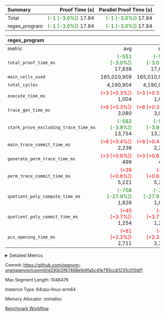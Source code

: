 | Summary | Proof Time (s) | Parallel Proof Time (s) |
|:---|---:|---:|
| Total | <span style='color: green'>(-1 [-3.0%])</span> 17.84 | <span style='color: green'>(-1 [-3.0%])</span> 17.84 |
| regex_program | <span style='color: green'>(-1 [-3.0%])</span> 17.84 | <span style='color: green'>(-1 [-3.0%])</span> 17.84 |


| regex_program |||||
|:---|---:|---:|---:|---:|
|metric|avg|sum|max|min|
| `total_proof_time_ms ` | <span style='color: green'>(-551 [-3.0%])</span> 17,838 | <span style='color: green'>(-551 [-3.0%])</span> 17,838 | <span style='color: green'>(-551 [-3.0%])</span> 17,838 | <span style='color: green'>(-551 [-3.0%])</span> 17,838 |
| `main_cells_used     ` |  165,010,909 |  165,010,909 |  165,010,909 |  165,010,909 |
| `total_cycles        ` |  4,190,904 |  4,190,904 |  4,190,904 |  4,190,904 |
| `execute_time_ms     ` | <span style='color: red'>(+3 [+0.3%])</span> 1,004 | <span style='color: red'>(+3 [+0.3%])</span> 1,004 | <span style='color: red'>(+3 [+0.3%])</span> 1,004 | <span style='color: red'>(+3 [+0.3%])</span> 1,004 |
| `trace_gen_time_ms   ` | <span style='color: red'>(+8 [+0.3%])</span> 3,080 | <span style='color: red'>(+8 [+0.3%])</span> 3,080 | <span style='color: red'>(+8 [+0.3%])</span> 3,080 | <span style='color: red'>(+8 [+0.3%])</span> 3,080 |
| `stark_prove_excluding_trace_time_ms` | <span style='color: green'>(-562 [-3.9%])</span> 13,754 | <span style='color: green'>(-562 [-3.9%])</span> 13,754 | <span style='color: green'>(-562 [-3.9%])</span> 13,754 | <span style='color: green'>(-562 [-3.9%])</span> 13,754 |
| `main_trace_commit_time_ms` | <span style='color: red'>(+8 [+0.4%])</span> 2,238 | <span style='color: red'>(+8 [+0.4%])</span> 2,238 | <span style='color: red'>(+8 [+0.4%])</span> 2,238 | <span style='color: red'>(+8 [+0.4%])</span> 2,238 |
| `generate_perm_trace_time_ms` | <span style='color: red'>(+3 [+0.6%])</span> 499 | <span style='color: red'>(+3 [+0.6%])</span> 499 | <span style='color: red'>(+3 [+0.6%])</span> 499 | <span style='color: red'>(+3 [+0.6%])</span> 499 |
| `perm_trace_commit_time_ms` | <span style='color: red'>(+29 [+0.6%])</span> 5,221 | <span style='color: red'>(+29 [+0.6%])</span> 5,221 | <span style='color: red'>(+29 [+0.6%])</span> 5,221 | <span style='color: red'>(+29 [+0.6%])</span> 5,221 |
| `quotient_poly_compute_time_ms` | <span style='color: green'>(-708 [-27.9%])</span> 1,828 | <span style='color: green'>(-708 [-27.9%])</span> 1,828 | <span style='color: green'>(-708 [-27.9%])</span> 1,828 | <span style='color: green'>(-708 [-27.9%])</span> 1,828 |
| `quotient_poly_commit_time_ms` | <span style='color: red'>(+45 [+3.7%])</span> 1,254 | <span style='color: red'>(+45 [+3.7%])</span> 1,254 | <span style='color: red'>(+45 [+3.7%])</span> 1,254 | <span style='color: red'>(+45 [+3.7%])</span> 1,254 |
| `pcs_opening_time_ms ` | <span style='color: red'>(+61 [+2.3%])</span> 2,711 | <span style='color: red'>(+61 [+2.3%])</span> 2,711 | <span style='color: red'>(+61 [+2.3%])</span> 2,711 | <span style='color: red'>(+61 [+2.3%])</span> 2,711 |



<details>
<summary>Detailed Metrics</summary>

| group | num_segments | keygen_time_ms | commit_exe_time_ms |
| --- | --- | --- | --- |
| regex_program | 1 | 645 | 42 | 

| group | air_name | quotient_deg | interactions | constraints |
| --- | --- | --- | --- | --- |
| regex_program | AccessAdapterAir<16> | 2 | 5 | 14 | 
| regex_program | AccessAdapterAir<2> | 2 | 5 | 14 | 
| regex_program | AccessAdapterAir<32> | 2 | 5 | 14 | 
| regex_program | AccessAdapterAir<4> | 2 | 5 | 14 | 
| regex_program | AccessAdapterAir<64> | 2 | 5 | 14 | 
| regex_program | AccessAdapterAir<8> | 2 | 5 | 14 | 
| regex_program | BitwiseOperationLookupAir<8> | 2 | 2 | 4 | 
| regex_program | KeccakVmAir | 2 | 321 | 4,571 | 
| regex_program | MemoryMerkleAir<8> | 2 | 4 | 40 | 
| regex_program | PersistentBoundaryAir<8> | 2 | 3 | 6 | 
| regex_program | PhantomAir | 2 | 3 | 5 | 
| regex_program | Poseidon2PeripheryAir<BabyBearParameters>, 1> | 2 | 1 | 286 | 
| regex_program | ProgramAir | 1 | 1 | 4 | 
| regex_program | RangeTupleCheckerAir<2> | 1 | 1 | 4 | 
| regex_program | VariableRangeCheckerAir | 1 | 1 | 4 | 
| regex_program | VmAirWrapper<Rv32BaseAluAdapterAir, BaseAluCoreAir<4, 8> | 2 | 19 | 43 | 
| regex_program | VmAirWrapper<Rv32BaseAluAdapterAir, LessThanCoreAir<4, 8> | 2 | 17 | 39 | 
| regex_program | VmAirWrapper<Rv32BaseAluAdapterAir, ShiftCoreAir<4, 8> | 2 | 23 | 90 | 
| regex_program | VmAirWrapper<Rv32BranchAdapterAir, BranchEqualCoreAir<4> | 2 | 11 | 25 | 
| regex_program | VmAirWrapper<Rv32BranchAdapterAir, BranchLessThanCoreAir<4, 8> | 2 | 13 | 41 | 
| regex_program | VmAirWrapper<Rv32CondRdWriteAdapterAir, Rv32JalLuiCoreAir> | 2 | 10 | 22 | 
| regex_program | VmAirWrapper<Rv32HintStoreAdapterAir, Rv32HintStoreCoreAir> | 2 | 15 | 17 | 
| regex_program | VmAirWrapper<Rv32JalrAdapterAir, Rv32JalrCoreAir> | 2 | 16 | 20 | 
| regex_program | VmAirWrapper<Rv32LoadStoreAdapterAir, LoadSignExtendCoreAir<4, 8> | 2 | 18 | 33 | 
| regex_program | VmAirWrapper<Rv32LoadStoreAdapterAir, LoadStoreCoreAir<4> | 2 | 17 | 38 | 
| regex_program | VmAirWrapper<Rv32MultAdapterAir, DivRemCoreAir<4, 8> | 2 | 25 | 88 | 
| regex_program | VmAirWrapper<Rv32MultAdapterAir, MulHCoreAir<4, 8> | 2 | 24 | 38 | 
| regex_program | VmAirWrapper<Rv32MultAdapterAir, MultiplicationCoreAir<4, 8> | 2 | 19 | 26 | 
| regex_program | VmAirWrapper<Rv32RdWriteAdapterAir, Rv32AuipcCoreAir> | 2 | 11 | 15 | 
| regex_program | VmConnectorAir | 2 | 3 | 9 | 

| group | air_name | segment | rows | prep_cols | perm_cols | main_cols | cells |
| --- | --- | --- | --- | --- | --- | --- | --- |
| regex_program | AccessAdapterAir<2> | 0 | 64 |  | 24 | 11 | 2,240 | 
| regex_program | AccessAdapterAir<4> | 0 | 32 |  | 24 | 13 | 1,184 | 
| regex_program | AccessAdapterAir<8> | 0 | 131,072 |  | 24 | 17 | 5,373,952 | 
| regex_program | BitwiseOperationLookupAir<8> | 0 | 65,536 | 3 | 8 | 2 | 655,360 | 
| regex_program | KeccakVmAir | 0 | 32 |  | 1,288 | 3,164 | 142,464 | 
| regex_program | MemoryMerkleAir<8> | 0 | 131,072 |  | 20 | 32 | 6,815,744 | 
| regex_program | PersistentBoundaryAir<8> | 0 | 131,072 |  | 12 | 20 | 4,194,304 | 
| regex_program | PhantomAir | 0 | 512 |  | 12 | 6 | 9,216 | 
| regex_program | Poseidon2PeripheryAir<BabyBearParameters>, 1> | 0 | 16,384 |  | 8 | 300 | 5,046,272 | 
| regex_program | ProgramAir | 0 | 131,072 |  | 8 | 10 | 2,359,296 | 
| regex_program | RangeTupleCheckerAir<2> | 0 | 524,288 | 2 | 8 | 1 | 4,718,592 | 
| regex_program | VariableRangeCheckerAir | 0 | 262,144 | 2 | 8 | 1 | 2,359,296 | 
| regex_program | VmAirWrapper<Rv32BaseAluAdapterAir, BaseAluCoreAir<4, 8> | 0 | 2,097,152 |  | 80 | 36 | 243,269,632 | 
| regex_program | VmAirWrapper<Rv32BaseAluAdapterAir, LessThanCoreAir<4, 8> | 0 | 65,536 |  | 40 | 37 | 5,046,272 | 
| regex_program | VmAirWrapper<Rv32BaseAluAdapterAir, ShiftCoreAir<4, 8> | 0 | 262,144 |  | 52 | 53 | 27,525,120 | 
| regex_program | VmAirWrapper<Rv32BranchAdapterAir, BranchEqualCoreAir<4> | 0 | 524,288 |  | 48 | 26 | 38,797,312 | 
| regex_program | VmAirWrapper<Rv32BranchAdapterAir, BranchLessThanCoreAir<4, 8> | 0 | 262,144 |  | 56 | 32 | 23,068,672 | 
| regex_program | VmAirWrapper<Rv32CondRdWriteAdapterAir, Rv32JalLuiCoreAir> | 0 | 131,072 |  | 44 | 18 | 8,126,464 | 
| regex_program | VmAirWrapper<Rv32HintStoreAdapterAir, Rv32HintStoreCoreAir> | 0 | 16,384 |  | 36 | 26 | 1,015,808 | 
| regex_program | VmAirWrapper<Rv32JalrAdapterAir, Rv32JalrCoreAir> | 0 | 131,072 |  | 36 | 28 | 8,388,608 | 
| regex_program | VmAirWrapper<Rv32LoadStoreAdapterAir, LoadSignExtendCoreAir<4, 8> | 0 | 1,024 |  | 76 | 35 | 113,664 | 
| regex_program | VmAirWrapper<Rv32LoadStoreAdapterAir, LoadStoreCoreAir<4> | 0 | 2,097,152 |  | 72 | 40 | 234,881,024 | 
| regex_program | VmAirWrapper<Rv32MultAdapterAir, DivRemCoreAir<4, 8> | 0 | 128 |  | 104 | 57 | 20,608 | 
| regex_program | VmAirWrapper<Rv32MultAdapterAir, MulHCoreAir<4, 8> | 0 | 256 |  | 100 | 39 | 35,584 | 
| regex_program | VmAirWrapper<Rv32MultAdapterAir, MultiplicationCoreAir<4, 8> | 0 | 65,536 |  | 80 | 31 | 7,274,496 | 
| regex_program | VmAirWrapper<Rv32RdWriteAdapterAir, Rv32AuipcCoreAir> | 0 | 65,536 |  | 28 | 21 | 3,211,264 | 
| regex_program | VmConnectorAir | 0 | 2 | 1 | 12 | 4 | 32 | 

| group | segment | trace_gen_time_ms | total_proof_time_ms | total_cycles | total_cells | stark_prove_excluding_trace_time_ms | quotient_poly_compute_time_ms | quotient_poly_commit_time_ms | perm_trace_commit_time_ms | pcs_opening_time_ms | main_trace_commit_time_ms | main_cells_used | generate_perm_trace_time_ms | execute_time_ms |
| --- | --- | --- | --- | --- | --- | --- | --- | --- | --- | --- | --- | --- | --- | --- |
| regex_program | 0 | 3,080 | 17,838 | 4,190,904 | 632,452,480 | 13,754 | 1,828 | 1,254 | 5,221 | 2,711 | 2,238 | 165,010,909 | 499 | 1,004 | 

</details>


Commit: https://github.com/openvm-org/openvm/commit/d293c0f67468efe9fa5c41e795ccb1231c010df1

Max Segment Length: 1048476

Instance Type: 64cpu-linux-arm64

Memory Allocator: mimalloc

[Benchmark Workflow](https://github.com/openvm-org/openvm/actions/runs/12937024252)
